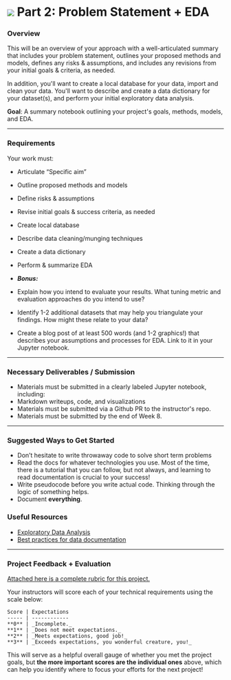 # ![](https://ga-dash.s3.amazonaws.com/production/assets/logo-9f88ae6c9c3871690e33280fcf557f33.png) Part 2: Problem Statement + EDA

### Overview

This will be an overview of your approach with a well-articulated summary that includes your problem statement, outlines your proposed methods and models, defines any risks & assumptions, and includes any revisions from your initial goals & criteria, as needed.

In addition, you'll want to create a local database for your data, import and clean your data. You'll want to describe and create a data dictionary for your dataset(s), and perform your initial exploratory data analysis.

**Goal**: A summary notebook outlining your project's goals, methods, models, and EDA.

---

### Requirements

Your work must:

- Articulate “Specific aim”
- Outline proposed methods and models
- Define risks & assumptions
- Revise initial goals & success criteria, as needed
- Create local database
- Describe data cleaning/munging techniques
- Create a data dictionary
- Perform & summarize EDA

- ***Bonus:***
 - Explain how you intend to evaluate your results. What tuning metric and evaluation approaches do you intend to use?
 - Identify 1-2 additional datasets that may help you triangulate your findings. How might these relate to your data?
 - Create a blog post of at least 500 words (and 1-2 graphics!) that describes your assumptions and processes for EDA. Link to it in your Jupyter notebook.

---

### Necessary Deliverables / Submission

 - Materials must be submitted in a clearly labeled Jupyter notebook, including:
  - Markdown writeups, code, and visualizations
 - Materials must be submitted via a Github PR to the instructor's repo.
 - Materials must be submitted by the end of Week 8.

---

### Suggested Ways to Get Started

- Don’t hesitate to write throwaway code to solve short term problems
- Read the docs for whatever technologies you use. Most of the time, there is a tutorial that you can follow, but not always, and learning to read documentation is crucial to your success!
- Write pseudocode before you write actual code. Thinking through the logic of something helps.  
- Document **everything**.


### Useful Resources

- [Exploratory Data Analysis](http://insightdatascience.com/blog/eda-and-graphics-eli-bressert.html)
- [Best practices for data documentation](https://www.dataone.org/all-best-practices)

---

### Project Feedback + Evaluation

[Attached here is a complete rubric for this project.](./part-02-rubric.md)

Your instructors will score each of your technical requirements using the scale below:

    Score | Expectations
    ----- | ------------
    **0** | _Incomplete._
    **1** | _Does not meet expectations._
    **2** | _Meets expectations, good job!_
    **3** | _Exceeds expectations, you wonderful creature, you!_

 This will serve as a helpful overall gauge of whether you met the project goals, but __the more important scores are the individual ones__ above, which can help you identify where to focus your efforts for the next project!
